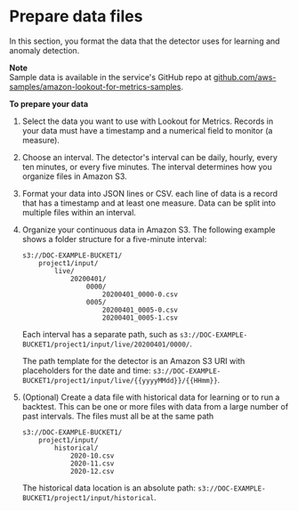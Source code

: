 # Prepare data files<a name="gettingstarted-datasource"></a>

In this section, you format the data that the detector uses for learning and anomaly detection\.

**Note**  
Sample data is available in the service's GitHub repo at [github\.com/aws\-samples/amazon\-lookout\-for\-metrics\-samples](https://github.com/aws-samples/amazon-lookout-for-metrics-samples)\.

**To prepare your data**

1. Select the data you want to use with Lookout for Metrics\. Records in your data must have a timestamp and a numerical field to monitor \(a measure\)\.

1. Choose an interval\. The detector's interval can be daily, hourly, every ten minutes, or every five minutes\. The interval determines how you organize files in Amazon S3\. 

1. Format your data into JSON lines or CSV\. each line of data is a record that has a timestamp and at least one measure\. Data can be split into multiple files within an interval\.

1. Organize your continuous data in Amazon S3\. The following example shows a folder structure for a five\-minute interval:

   ```
   s3://DOC-EXAMPLE-BUCKET1/
       project1/input/
           live/
               20200401/
                   0000/
                       20200401_0000-0.csv
                   0005/
                       20200401_0005-0.csv 
                       20200401_0005-1.csv
   ```

   Each interval has a separate path, such as `s3://DOC-EXAMPLE-BUCKET1/project1/input/live/20200401/0000/`\.

   The path template for the detector is an Amazon S3 URI with placeholders for the date and time: `s3://DOC-EXAMPLE-BUCKET1/project1/input/live/{{yyyyMMdd}}/{{HHmm}}`\.

1. \(Optional\) Create a data file with historical data for learning or to run a backtest\. This can be one or more files with data from a large number of past intervals\. The files must all be at the same path

   ```
   s3://DOC-EXAMPLE-BUCKET1/
       project1/input/
           historical/
               2020-10.csv
               2020-11.csv
               2020-12.csv
   ```

   The historical data location is an absolute path: `s3://DOC-EXAMPLE-BUCKET1/project1/input/historical`\.